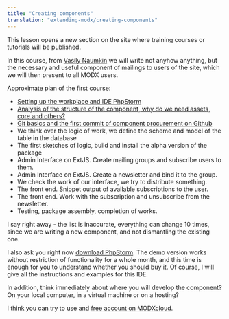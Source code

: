 ```yaml
---
title: "Creating components"
translation: "extending-modx/creating-components"
---
```


This lesson opens a new section on the site where training courses or tutorials will be published.

In this course, from [Vasily Naumkin](https://github.com/bezumkin) we will write not anyhow anything, but the necessary and useful component of mailings to users of the site, which we will then present to all MODX users.

Approximate plan of the first course:

- [Setting up the workplace and IDE PhpStorm](extending-modx/creating-components/customize-the-workplace)
- [Analysis of the structure of the component, why do we need assets, core and others?](extending-modx/creating-components/component-structure)
- [Git basics and the first commit of component procurement on Github](extending-modx/creating-components/git-basics)
- We think over the logic of work, we define the scheme and model of the table in the database
- The first sketches of logic, build and install the alpha version of the package
- Admin Interface on ExtJS. Create mailing groups and subscribe users to them.
- Admin Interface on ExtJS. Create a newsletter and bind it to the group.
- We check the work of our interface, we try to distribute something.
- The front end. Snippet output of available subscriptions to the user.
- The front end. Work with the subscription and unsubscribe from the newsletter.
- Testing, package assembly, completion of works.

I say right away - the list is inaccurate, everything can change 10 times, since we are writing a new component, and not dismantling the existing one.

I also ask you right now [download PhpStorm](http://www.jetbrains.com/phpstorm/download/). The demo version works without restriction of functionality for a whole month, and this time is enough for you to understand whether you should buy it.
Of course, I will give all the instructions and examples for this IDE.

In addition, think immediately about where you will develop the component? On your local computer, in a virtual machine or on a hosting?

I think you can try to use and [free account on MODXcloud](https://modxcloud.com/signup/lab-account.html).
